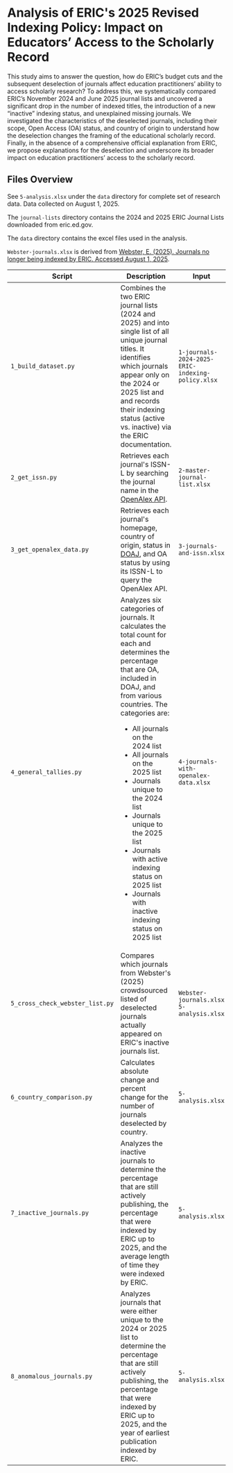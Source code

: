 # Analysis of ERIC's 2025 Revised Indexing Policy: Impact on Educators’ Access to the Scholarly Record 
This study aims to answer the question, how do ERIC’s budget cuts and the subsequent deselection of journals affect education practitioners’ ability to access scholarly research? To address this, we systematically compared ERIC’s November 2024 and June 2025 journal lists and uncovered a significant drop in the number of indexed titles, the introduction of a new “inactive” indexing status, and unexplained missing journals. We investigated the characteristics of the deselected journals, including their scope, Open Access (OA) status, and country of origin to understand how the deselection changes the framing of the educational scholarly record. Finally, in the absence of a comprehensive official explanation from ERIC, we propose explanations for the deselection and underscore its broader impact on education practitioners’ access to the scholarly record. 

## Files Overview

See `5-analysis.xlsx` under the `data` directory for complete set of research data. Data collected on August 1, 2025.

The `journal-lists` directory contains the 2024 and 2025 ERIC Journal Lists downloaded from eric.ed.gov.

The `data` directory contains the excel files used in the analysis.

`Webster-journals.xlsx` is derived from [Webster, E. (2025). Journals no longer being indexed by ERIC. Accessed August 1, 2025](https://docs.google.com/document/d/1H5qSJQE2N-wh6FxnWxBHE9r5Oq9mW-kI5Q_LDf4pKs4/edit?tab=t.0#heading=h.amc5r0s78jxx.).

| Script     | Description | Input     | Output |
| ----------- | ----------- | ----------- | ----------- |
|`1_build_dataset.py` | Combines the two ERIC journal lists (2024 and 2025) and into single list of all unique journal titles. It identifies which journals appear only on the 2024 or 2025 list and and records their indexing status (active vs. inactive) via the ERIC documentation. | `1-journals-2024-2025-ERIC-indexing-policy.xlsx` | `2-master-journal-list.xlsx` |
| `2_get_issn.py` | Retrieves each journal's ISSN-L by searching the journal name in the [OpenAlex API](https://docs.openalex.org/how-to-use-the-api/api-overview). | `2-master-journal-list.xlsx` | `3-journals-and-issn.xlsx` |
| `3_get_openalex_data.py` | Retrieves each journal's homepage, country of origin, status in [DOAJ](https://doaj.org/), and OA status by using its ISSN-L to query the OpenAlex API. | `3-journals-and-issn.xlsx` | `4-journals-with-openalex-data.xlsx` |
| `4_general_tallies.py` | Analyzes six categories of journals. It calculates the total count for each and determines the percentage that are OA, included in DOAJ, and from various countries. The categories are: <ul><li>All journals on the 2024 list</li><li>All journals on the 2025 list</li><li>Journals unique to the 2024 list</li><li>Journals unique to the 2025 list</li><li>Journals with active indexing status on 2025 list</li><li>Journals with inactive indexing status on 2025 list</li></ul> | `4-journals-with-openalex-data.xlsx` | `5-analysis.xlsx` |
| `5_cross_check_webster_list.py` | Compares which journals from Webster's (2025) crowdsourced listed of deselected journals actually appeared on ERIC's inactive journals list. | `Webster-journals.xlsx` <br> `5-analysis.xlsx` | |
| `6_country_comparison.py` | Calculates absolute change and percent change for the number of journals deselected by country. | `5-analysis.xlsx` | |
| `7_inactive_journals.py` | Analyzes the inactive journals to determine the percentage that are still actively publishing, the percentage that were indexed by ERIC up to 2025, and the average length of time they were indexed by ERIC. | `5-analysis.xlsx`| |
| `8_anomalous_journals.py` | Analyzes journals that were either unique to the 2024 or 2025 list to determine the percentage that are still actively publishing, the percentage that were indexed by ERIC up to 2025, and the year of earliest publication indexed by ERIC. | `5-analysis.xlsx`| |

